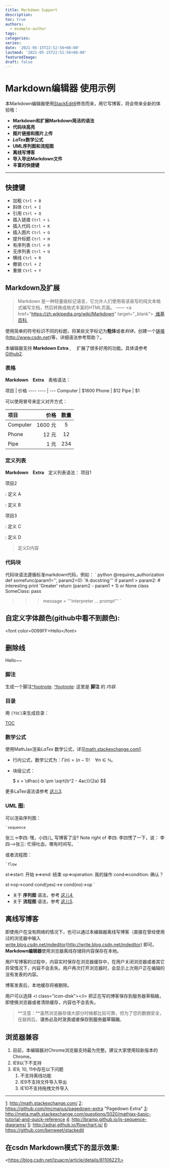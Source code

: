 ```yaml
---
title: Markdown Support
description:
toc: true
authors:
  - example-author
tags:
categories:
series:
date: '2021-05-15T22:52:56+08:00'
lastmod: '2021-05-15T22:52:56+08:00'
featuredImage:
draft: false
---
```

# Markdown编辑器 使用示例

本Markdown编辑器使用[StackEdit]()[6]()修改而来，用它写博客，将会带来全新的体验哦：

- **Markdown和扩展Markdown简洁的语法**
- **代码块高亮**
- **图片链接和图片上传**
- ***LaTex*数学公式**
- **UML序列图和流程图**
- **离线写博客**
- **导入导出Markdown文件**
- **丰富的快捷键**

---- 

## 快捷键

 - 加粗    `Ctrl + B` 
 - 斜体    `Ctrl + I` 
 - 引用    `Ctrl + Q`
 - 插入链接    `Ctrl + L`
 - 插入代码    `Ctrl + K`
 - 插入图片    `Ctrl + G`
 - 提升标题    `Ctrl + H`
 - 有序列表    `Ctrl + O`
 - 无序列表    `Ctrl + U`
 - 横线    `Ctrl + R`
 - 撤销    `Ctrl + Z`
 - 重做    `Ctrl + Y`

## Markdown及扩展

> Markdown 是一种轻量级标记语言，它允许人们使用易读易写的纯文本格式编写文档，然后转换成格式丰富的HTML页面。    —— \<a href="https://zh.wikipedia.org/wiki/Markdown" target="\_blank"\> [ 维基百科 ]()

使用简单的符号标识不同的标题，将某些文字标记为**粗体**或者*斜体*，创建一个[链接]()(http://www.csdn.net)等，详细语法参考帮助？。

本编辑器支持 **Markdown Extra** , 　扩展了很多好用的功能。具体请参考[Github]()[2]().  

### 表格

**Markdown　Extra**　表格语法：

项目     | 价格
\---- ---- | ---
Computer | $1600
Phone    | $12
Pipe     | $1

可以使用冒号来定义对齐方式：

| 项目      |    价格 | 数量  |
| :-------- | --------:| :--: |
| Computer  | 1600 元 |  5   |
| Phone     |   12 元 |  12  |
| Pipe      |    1 元 | 234  |

### 定义列表

**Markdown　Extra**　定义列表语法：
项目1

项目2

:   定义 A

:   定义 B

项目3

:   定义 C

:   定义 D

> 定义D内容

### 代码块
代码块语法遵循标准markdown代码，例如：
	` python
@requires\_authorization
def somefunc(param1='', param2=0):
	'A docstring'''
if param1 \> param2: # interesting
print 'Greater'
return (param2 - param1 + 1) or None
class SomeClass:
pass
> > > message = '''interpreter
... prompt'''
	`

## 自定义字体颜色(github中看不到颜色):
\<font color=0099FF\>Hello\</font\>

## 删除线
Hello\~\~

### 脚注
生成一个脚注[^footnote]().
[^footnote](): 这里是 **脚注** 的 *内容*.

### 目录
用 `[TOC]`来生成目录：

[TOC]()

### 数学公式
使用MathJax渲染*LaTex* 数学公式，详见[math.stackexchange.com]()[1]().

 - 行内公式，数学公式为：$\Gamma(n) = (n-1)!\quad\forall n\in\mathbb N$。
 - 块级公式：

	$	x = \dfrac{-b \pm \sqrt{b^2 - 4ac}}{2a} $$

更多LaTex语法请参考 [这儿]()[3]().

### UML 图:

可以渲染序列图：

	`sequence
张三-\>李四: 嘿，小四儿, 写博客了没?
Note right of 李四: 李四愣了一下，说：
李四--\>张三: 忙得吐血，哪有时间写。
	`

或者流程图：

	`flow
st=\>start: 开始
e=\>end: 结束
op=\>operation: 我的操作
cond=\>condition: 确认？

st-\>op-\>cond
cond(yes)-\>e
cond(no)-\>op
	`

- 关于 **序列图** 语法，参考 [这儿]()[4](),
- 关于 **流程图** 语法，参考 [这儿]()[5]().

## 离线写博客

即使用户在没有网络的情况下，也可以通过本编辑器离线写博客（直接在曾经使用过的浏览器中输入[write.blog.csdn.net/mdeditor]()(http://write.blog.csdn.net/mdeditor) 即可。**Markdown编辑器**使用浏览器离线存储将内容保存在本地。

用户写博客的过程中，内容实时保存在浏览器缓存中，在用户关闭浏览器或者其它异常情况下，内容不会丢失。用户再次打开浏览器时，会显示上次用户正在编辑的没有发表的内容。

博客发表后，本地缓存将被删除。　

用户可以选择 \<i class="icon-disk"\>\</i\> 把正在写的博客保存到服务器草稿箱，即使换浏览器或者清除缓存，内容也不会丢失。

> **注意：**虽然浏览器存储大部分时候都比较可靠，但为了您的数据安全，在联网后，**请务必及时发表或者保存到服务器草稿箱**。

## 浏览器兼容

 1. 目前，本编辑器对Chrome浏览器支持最为完整。建议大家使用较新版本的Chrome。
 2. IE9以下不支持
 3. IE9, 10, 11中存在以下问题
	1. 不支持离线功能
	2. IE9不支持文件导入导出
	3. IE10不支持拖拽文件导入

---- 

[1](): http://math.stackexchange.com/
[2](): https://github.com/jmcmanus/pagedown-extra "Pagedown Extra"
[3](): http://meta.math.stackexchange.com/questions/5020/mathjax-basic-tutorial-and-quick-reference
[4](): http://bramp.github.io/js-sequence-diagrams/
[5](): http://adrai.github.io/flowchart.js/
[6](): https://github.com/benweet/stackedit

## 在csdn Markdown模式下的显示效果:
\<https://blog.csdn.net/lzuacm/article/details/81106221\>


